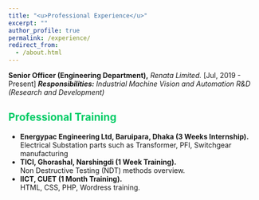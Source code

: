 ```yaml
---
title: "<u>Professional Experience</u>"
excerpt: ""
author_profile: true
permalink: /experience/
redirect_from: 
  - /about.html
---
```


**Senior Officer (Engineering Department),** 
*Renata Limited.*   [Jul, 2019 - Present]
*<b>Responsibilities:</b> Industrial Machine Vision and Automation R&D (Research and Development)*


## <font color="#00cc66"> Professional Training </font>

* <b>Energypac Engineering Ltd, Baruipara, Dhaka (3 Weeks Internship).</b><br>
  Electrical Substation parts such as Transformer, PFI, Switchgear manufacturing
* <b>TICI, Ghorashal, Narshingdi (1 Week Training).</b><br>
  Non Destructive Testing (NDT) methods overview.
* <b>IICT, CUET (1 Month Training).</b><br>
  HTML, CSS, PHP, Wordress training.


